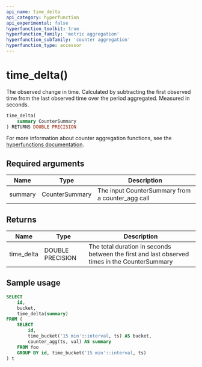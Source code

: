 ```yaml
---
api_name: time_delta
api_category: hyperfunction
api_experimental: false
hyperfunction_toolkit: true
hyperfunction_family: 'metric aggregation'
hyperfunction_subfamily: 'counter aggregation'
hyperfunction_type: accessor
---
```


# time_delta() <tag type="toolkit" content="Toolkit" />
The observed change in time. Calculated by subtracting the first observed time
from the last observed time over the period aggregated. Measured in seconds.

```sql
time_delta(
    summary CounterSummary
) RETURNS DOUBLE PRECISION
```

For more information about counter aggregation functions, see the
[hyperfunctions documentation][hyperfunctions-counter-agg].

## Required arguments

|Name|Type|Description|
|-|-|-|
|summary|CounterSummary|The input CounterSummary from a counter_agg call|

## Returns

|Name|Type|Description|
|-|-|-|
|time_delta|DOUBLE PRECISION|The total duration in seconds between the first and last observed times in the CounterSummary|

## Sample usage

```sql
SELECT
    id,
    bucket,
    time_delta(summary)
FROM (
    SELECT
        id,
        time_bucket('15 min'::interval, ts) AS bucket,
        counter_agg(ts, val) AS summary
    FROM foo
    GROUP BY id, time_bucket('15 min'::interval, ts)
) t
```


[hyperfunctions-counter-agg]: timescaledb/:currentVersion:/how-to-guides/hyperfunctions/counter-aggregation/
